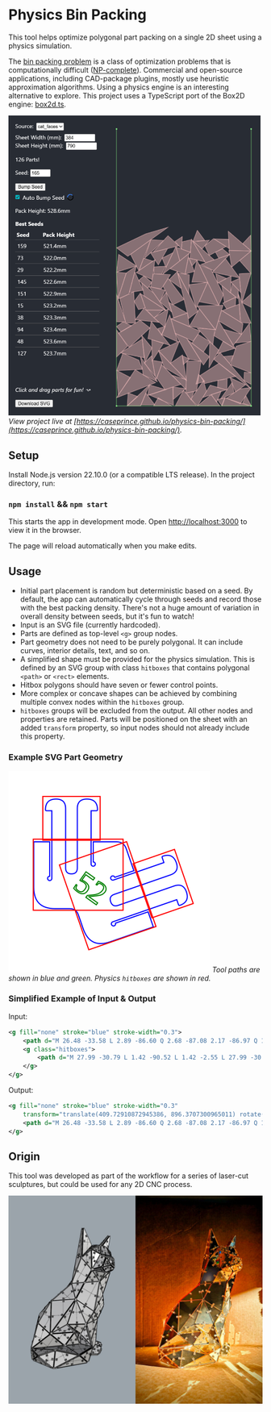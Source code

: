 # Physics Bin Packing

This tool helps optimize polygonal part packing on a single 2D sheet using a physics simulation.

The [bin packing problem](https://en.wikipedia.org/wiki/Packing_problems) is a class of optimization problems that is computationally difficult ([NP-complete](https://en.wikipedia.org/wiki/NP-completeness)). Commercial and open-source applications, including CAD-package plugins, mostly use heuristic approximation algorithms. Using a physics engine is an interesting alternative to explore. This project uses a TypeScript port of the Box2D engine: [box2d.ts](https://github.com/lusito/box2d.ts).

[<img src="images/screenshot.png" alt="Screenhot of physics simulation" width="500">](https://caseprince.github.io/physics-bin-packing/)\
*View project live at [https://caseprince.github.io/physics-bin-packing/](https://caseprince.github.io/physics-bin-packing/).*

## Setup

Install Node.js version 22.10.0 (or a compatible LTS release). In the project directory, run:

### `npm install` && `npm start`

This starts the app in development mode.
Open [http://localhost:3000](http://localhost:3000) to view it in the browser.

The page will reload automatically when you make edits.

## Usage

- Initial part placement is random but deterministic based on a seed. By default, the app can automatically cycle through seeds and record those with the best packing density. There's not a huge amount of variation in overall density between seeds, but it's fun to watch!
- Input is an SVG file (currently hardcoded).
- Parts are defined as top-level `<g>` group nodes.
- Part geometry does not need to be purely polygonal. It can include curves, interior details, text, and so on.
- A simplified shape must be provided for the physics simulation. This is defined by an SVG group with class `hitboxes` that contains polygonal `<path>` or `<rect>` elements.
- Hitbox polygons should have seven or fewer control points.
- More complex or concave shapes can be achieved by combining multiple convex nodes within the `hitboxes` group.
- `hitboxes` groups will be excluded from the output. All other nodes and properties are retained. Parts will be positioned on the sheet with an added `transform` property, so input nodes should not already include this property.

### Example SVG Part Geometry

![Example SVG Part Geometry](images/hub-example.svg?raw=true "Example SVG Part Geometry")
*Tool paths are shown in blue and green. Physics `hitboxes` are shown in red.*

### Simplified Example of Input & Output

Input:

```xml
<g fill="none" stroke="blue" stroke-width="0.3">
    <path d="M 26.48 -33.58 L 2.89 -86.60 Q 2.68 -87.08 2.17 -86.97 Q 1.67 -86.86 1.67 -86.35 L ..." />
    <g class="hitboxes">
        <path d="M 27.99 -30.79 L 1.42 -90.52 L 1.42 -2.55 L 27.99 -30.79" />
    </g>
</g>
```

Output:

```xml
<g fill="none" stroke="blue" stroke-width="0.3"
    transform="translate(409.72910872945386, 896.3707300965011) rotate(-89.99841816436704)">
    <path d="M 26.48 -33.58 L 2.89 -86.60 Q 2.68 -87.08 2.17 -86.97 Q 1.67 -86.86 1.67 -86.35 L ..." />
</g>
```

## Origin

This tool was developed as part of the workflow for a series of laser-cut sculptures, but could be used for any 2D CNC process.

![Wireframe alongside laser cut acrylic cat sculpture](images/laser-cat.jpg?raw=true "Wireframe alongside laser cut acrylic cat sculpture")
